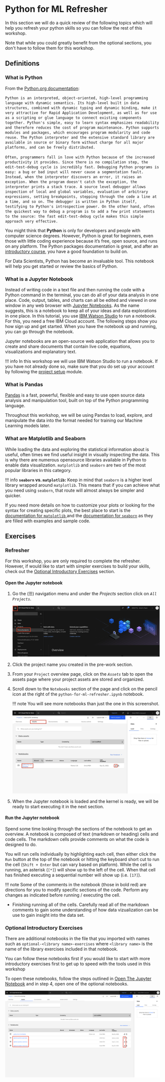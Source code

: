 # Python for ML Refresher

In this section we will do a quick review of the following topics which will help you refresh your python skills so you can follow the rest of this workshop.

Note that while you could greatly benefit from the optional sections, you don't have to follow them for this workshop.



## Definitions

### What is Python

From the [Python.org documentation](https://www.python.org/doc/essays/blurb/):

```
Python is an interpreted, object-oriented, high-level programming language with dynamic semantics. Its high-level built in data structures, combined with dynamic typing and dynamic binding, make it very attractive for Rapid Application Development, as well as for use as a scripting or glue language to connect existing components together. Python's simple, easy to learn syntax emphasizes readability and therefore reduces the cost of program maintenance. Python supports modules and packages, which encourages program modularity and code reuse. The Python interpreter and the extensive standard library are available in source or binary form without charge for all major platforms, and can be freely distributed.

Often, programmers fall in love with Python because of the increased productivity it provides. Since there is no compilation step, the edit-test-debug cycle is incredibly fast. Debugging Python programs is easy: a bug or bad input will never cause a segmentation fault. Instead, when the interpreter discovers an error, it raises an exception. When the program doesn't catch the exception, the interpreter prints a stack trace. A source level debugger allows inspection of local and global variables, evaluation of arbitrary expressions, setting breakpoints, stepping through the code a line at a time, and so on. The debugger is written in Python itself, testifying to Python's introspective power. On the other hand, often the quickest way to debug a program is to add a few print statements to the source: the fast edit-test-debug cycle makes this simple approach very effective. 
```

You might think that **Python** is only for developers and people with computer science degrees. However, Python is great for beginners, even those with little coding experience because it’s free, open source, and runs on any platform. The Python packages documentation is great, and after an [introductory course](https://cognitiveclass.ai/learn/data-science-with-python), you have a good foundation to build on.

For Data Scientists, Python has become an invaluable tool. This notebook will help you get started or review the basics of Python.


### What is a Jupyter Notebook

Instead of writing code in a text file and then running the code with a Python command in the terminal, you can do all of your data analysis in one place. Code, output, tables, and charts can all be edited and viewed in one window in any web browser with [Jupyter Notebooks](https://jupyter.org/). As the name suggests, this is a notebook to keep all of your ideas and data explorations in one place. In this tutorial, you use [IBM Watson Studio](https://dataplatform.cloud.ibm.com/docs/content/wsj/getting-started/overview-ws.html) to run a notebook. For this, you need a free IBM Cloud account. The following steps show you how sign up and get started. When you have the notebook up and running, you can go through the notebook.

Jupyter notebooks are an open-source web application that allows you to create and share documents that contain live code, equations, visualizations and explanatory text.

!!! info
    In this workshop we will use IBM Watson Studio to run a notebook.
    If you have not already done so, make sure that you do set up your account by following the [project setup](./00-project-setup.md) module.


### What is Pandas

[Pandas](https://pandas.pydata.org/) is a fast, powerful, flexible and easy to use open source data analysis and manipulation tool,
built on top of the Python programming language.

Throughout this workshop, we will be using Pandas to load, explore, and manipulate the data into the format needed for training our Machine Learning models later.

### What are Matplotlib and Seaborn

While loading the data and exploring the statistical information about is useful, often times we find useful insight in visually inspecting the data. This is why there are numerous opensource libraries available in Python to enable data visualization. `matplotlib` and `seaborn` are two of the most popular libraries in this category. 

!!! info
    **`seaborn` vs. `matplotlib`:** Keep in mind that `seaborn` is a higher level library wrapped around `matplotlib`. This means that if you can achieve what you need using `seaborn`, that route will almost always be simpler and quicker.

If you need more details on how to customize your plots or looking for the syntax for creating specific plots, the best place to start is the [documentation for `matplotlib` ](https://matplotlib.org)and the [documentation for `seaborn`](https://seaborn.pydata.org) as they are filled with examples and sample code.

## Exercises 

### Refresher

For this workshop, you are only required to complete the refresher. However, if would like to start with simpler exercises to build your skills, check out the [Optional Introductory Exercises](#optional-introductory-exercises) section.

#### Open the Jupyter notebook

1. Go the (☰) navigation menu and under the *Projects* section click on *`All Projects`*.

      ![(☰) Menu -> Projects](./assets/images/python-and-pandas/cpd-menu-projects.png)

2. Click the project name you created in the pre-work section.

3. From your `Project` overview page, click on the *`Assets`* tab to open the assets page where your project assets are stored and organized.

4. Scroll down to the `Notebooks` section of the page and click on the pencil icon at the right of the `python-for-ml-refresher.ipynb` notebook.

    !!! note
        You will see more notebooks than just the one in this screenshot.

      ![open notebook](./assets/images/python-and-pandas/open-notebook.jpg)

5. When the Jupyter notebook is loaded and the kernel is ready, we will be ready to start executing it in the next section.

#### Run the Jupyter notebook

Spend some time looking through the sections of the notebook to get an overview. A notebook is composed of text (markdown or heading) cells and code cells. The markdown cells provide comments on what the code is designed to do.

You will run cells individually by highlighting each cell, then either click the `Run` button at the top of the notebook or hitting the keyboard short cut to run the cell (`Shift + Enter` but can vary based on platform). While the cell is running, an asterisk (`[*]`) will show up to the left of the cell. When that cell has finished executing a sequential number will show up (i.e. `[17]`).

!!! note
    Some of the comments in the notebook (those in bold red) are directions for you to modify specific sections of the code. Perform any changes as indicated before running / executing the cell.

* Finishing running all of the cells. Carefully read all of the markdown comments to gain some understanding of how data vizualization can be use to gain insight into the data set.


### Optional Introductory Exercises 

There are additional notebooks in the file that you imported with names such as `optional-<library name>-exercises` where `<library name>` is the name of the library exercises included in that notebook. 

You can follow these notebooks first if you would like to start with more introductory exercises first to get up to speed with the tools used in this workshop

To open these notebooks, follow the steps outlined in [Open The Jupyter Notebook](#open-the-jupyter-notebook) and in step 4, open one of the optional notebooks.

![Optional Notebooks](./assets/images/python-and-pandas/optional-notebooks.jpg)